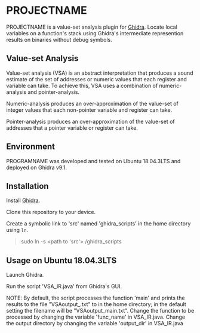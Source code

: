 # PROJECTNAME

PROJECTNAME is a value-set analysis plugin for [Ghidra][ghidra]. Locate local variables on a function's stack using Ghidra's intermediate represention results on binaries without debug symbols.
  
## Value-set Analysis

Value-set analysis (VSA) is an abstract interpretation that produces a sound estimate of the set of addresses or numeric values that each register and variable can take. To achieve this, VSA uses a combination of numeric-analysis and pointer-analysis.

Numeric-analysis produces an over-approximation of the value-set of integer values that each non-pointer variable and register can take.

Pointer-analysis produces an over-approximation of the value-set of addresses that a pointer variable or register can take.

## Environment

PROGRAMNAME was developed and tested on Ubuntu 18.04.3LTS and deployed on Ghidra v9.1.

## Installation

Install [Ghidra][ghidra].

Clone this repository to your device.

Create a symbolic link to 'src' named 'ghidra_scripts' in the home directory using `ln`.

> sudo ln -s <path to 'src'> <path to home directory>/ghidra_scripts

## Usage on Ubuntu 18.04.3LTS

Launch Ghidra.

Run the script 'VSA_IR.java' from Ghidra's GUI.

NOTE: By default, the script processes the function 'main' and prints the results to the file "VSAoutput_<function name>.txt" to in the home directory; in the default setting the filename will be "VSAoutput_main.txt". Change the function to be processed by changing the variable 'func_name' in VSA_IR.java. Change the output directory by changing the variable 'output_dir' in VSA_IR.java

[ghidra]: https://github.com/NationalSecurityAgency/ghidra
